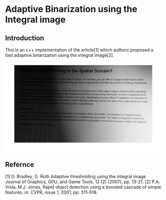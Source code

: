 # Adaptive Binarization using the Integral image

## Introduction
This is an c++ implementation of the article[1] which authors proposed a fast adaptive binarizaiton using the integral image[2].   

![Before](https://github.com/ComputerVisionIsFun/adaptive_binarization/blob/main/test.png?raw=true)
## 


## 


## Refernce 

[1] D. Bradley, G. Roth Adaptive thresholding using the integral image Journal of Graphics, GPU, and Game Tools, 12 (2) (2007), pp. 13-21. 
[2] P.A. Viola, M.J. Jones, Rapid object detection using a boosted cascade of simple features, in: CVPR, issue 1, 2001, pp. 511–518.
